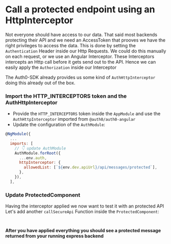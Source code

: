 # Call a protected endpoint using an HttpInterceptor

Not everyone should have access to our data. That said most backends protecting their API and we need an AccessToken that prooves 
we have the right privileges to access the data.
This is done by setting the `Authentication` Header inside our Http Requests. We could do this manually on each
request, or we use an Angular Interceptor.
These Interceptors intercepts an Http call before it gets send out to the API. Hence we can easily apply the `Authorization` inside
our Interceptor

The Auth0-SDK already provides us some kind of `AuthHttpInterceptor` doing this already out of the box.

### Import the HTTP_INTERCEPTORS token and the AuthHttpInterceptor

- Provide the `HTTP_INTERCEPTORS` token inside the `AppModule` and use the `AuthHttpInterceptor` imported from `@auth0/auth0-angular`
- Update the configuration of the `AuthModule`:

```javascript
@NgModule({
  ...
  imports: [
    // 👇 update AuthModule
    AuthModule.forRoot({
      ...env.auth,
      httpInterceptor: {
        allowedList: [`${env.dev.apiUrl}/api/messages/protected`],
      },
    }),
  ],

```

### Update ProtectedComponent

Having the interceptor applied we now want to test it with an protected API
Let's add another `callSecureApi` Function inside the `ProtectedComponent`:

```javascript

```

```html

```

**After you have applied everything you should see a protected message returned from your running express backend**
